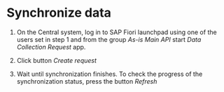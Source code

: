 # Synchronize data

1. On the Central system, log in to SAP Fiori launchpad using one of the users set in step 1 and from the group *As-is Main API* start *Data Collection Request* app.

2. Click button *Create request*

3. Wait until synchronization finishes. To check the progress of the synchronization status, press the button *Refresh*